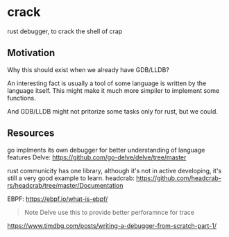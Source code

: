 # crack
rust debugger, to crack the shell of crap

## Motivation
Why this should exist when we already have GDB/LLDB?

An interesting fact is usually a tool of some language is written by the language itself. This might make it much more simpiler to implement some functions.

And GDB/LLDB might not pritorize some tasks only for rust, but we could.

## Resources
go implments its own debugger for better understanding of language features
Delve: https://github.com/go-delve/delve/tree/master

rust communicity has one library, although it's not in active developing, it's still a very good example to learn.
headcrab: https://github.com/headcrab-rs/headcrab/tree/master/Documentation

EBPF:
https://ebpf.io/what-is-ebpf/

> Note
> Delve use this to provide better perforamnce for trace

https://www.timdbg.com/posts/writing-a-debugger-from-scratch-part-1/